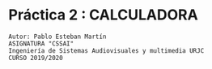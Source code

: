 # Práctica 2 : CALCULADORA
    Autor: Pablo Esteban Martín
    ASIGNATURA "CSSAI"
    Ingeniería de Sistemas Audiovisuales y multimedia URJC
    CURSO 2019/2020
